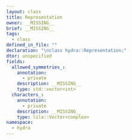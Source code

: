 ```yaml
---
layout: class
title: Representation
owner: __MISSING__
brief: __MISSING__
tags:
  - class
defined_in_file: ""
declaration: "\nclass hydra::Representation;"
dtor: unspecified
fields:
  allowed_symmetries_:
    annotation:
      - private
    description: __MISSING__
    type: std::vector<int>
  characters_:
    annotation:
      - private
    description: __MISSING__
    type: lila::Vector<complex>
namespace:
  - hydra
---
```

